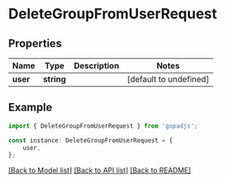 # DeleteGroupFromUserRequest


## Properties

Name | Type | Description | Notes
------------ | ------------- | ------------- | -------------
**user** | **string** |  | [default to undefined]

## Example

```typescript
import { DeleteGroupFromUserRequest } from 'gopadjs';

const instance: DeleteGroupFromUserRequest = {
    user,
};
```

[[Back to Model list]](../README.md#documentation-for-models) [[Back to API list]](../README.md#documentation-for-api-endpoints) [[Back to README]](../README.md)
